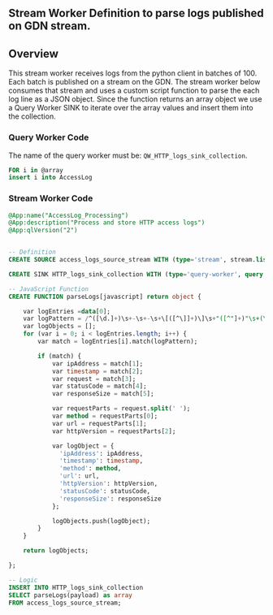 ## Stream Worker Definition to parse logs published on GDN stream.

## Overview

This stream worker receives logs from the python client in batches of 100. Each batch is published on a stream on the GDN. The stream worker below consumes that stream and uses a custom script function to parse the each log line as a JSON object. Since the function returns an array object we use a Query Worker SINK to iterate over the array values and insert them into the collection.

### Query Worker Code

The name of the query worker must be: `QW_HTTP_logs_sink_collection`.
```sql
FOR i in @array
insert i into AccessLog
```

### Stream Worker Code
``` sql
@App:name("AccessLog_Processing")
@App:description("Process and store HTTP access logs")
@App:qlVersion("2")


-- Definition
CREATE SOURCE access_logs_source_stream WITH (type='stream', stream.list='access_logs_source_stream', map.type='json', replication.type='global') (payload object);

CREATE SINK HTTP_logs_sink_collection WITH (type='query-worker', query.worker.name="insertLogData") (array object);

-- JavaScript Function
CREATE FUNCTION parseLogs[javascript] return object {

    var logEntries =data[0];
    var logPattern = /^([\d.]+)\s+-\s+-\s+\[([^\]]+)\]\s+"([^"]+)"\s+(\d+)\s+(\d+)/; //"
    var logObjects = [];
    for (var i = 0; i < logEntries.length; i++) {
        var match = logEntries[i].match(logPattern);

        if (match) {
            var ipAddress = match[1];
            var timestamp = match[2];
            var request = match[3];
            var statusCode = match[4];
            var responseSize = match[5];

            var requestParts = request.split(' ');
            var method = requestParts[0];
            var url = requestParts[1];
            var httpVersion = requestParts[2];

            var logObject = {
              'ipAddress': ipAddress,
              'timestamp': timestamp,
              'method': method,
              'url': url,
              'httpVersion': httpVersion,
              'statusCode': statusCode,
              'responseSize': responseSize
            };

            logObjects.push(logObject);
        }
    }

    return logObjects;

};

-- Logic
INSERT INTO HTTP_logs_sink_collection
SELECT parseLogs(payload) as array
FROM access_logs_source_stream;
```
